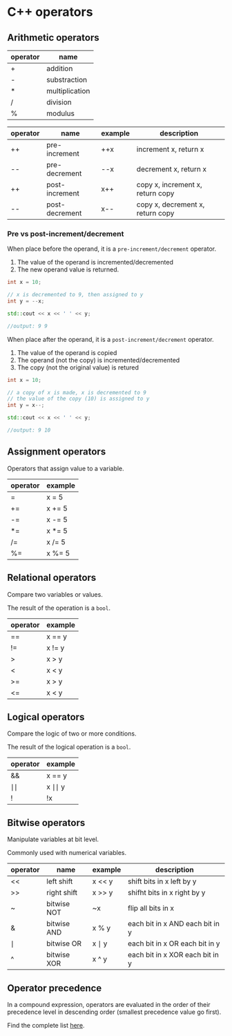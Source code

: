 # C++ operators

## Arithmetic operators

| operator | name           |
|----------|----------------|
| +        | addition       |
| -        | substraction   |
| *        | multiplication |
| /        | division       |
| %        | modulus        |

| operator | name           | example | description                      |
|----------|----------------|---------|----------------------------------|
| ++       | pre-increment  | ++x     | increment x, return x            |
| --       | pre-decrement  | --x     | decrement x, return x            |
| ++       | post-increment | x++     | copy x, increment x, return copy |
| --       | post-decrement | x--     | copy x, decrement x, return copy |


### Pre vs post-increment/decrement

When place before the operand, it is a `pre-increment/decrement` operator.

1. The value of the operand is incremented/decremented
2. The new operand value is returned.


```cpp
int x = 10;

// x is decremented to 9, then assigned to y
int y = --x;

std::cout << x << ' ' << y;

//output: 9 9
```


When place after the operand, it is a `post-increment/decrement` operator.

1. The value of the operand is copied
2. The operand (not the copy) is incremented/decremented
3. The copy (not the original value) is retured


```cpp
int x = 10;

// a copy of x is made, x is decremented to 9
// the value of the copy (10) is assigned to y
int y = x--;

std::cout << x << ' ' << y;

//output: 9 10
```


## Assignment operators

Operators that assign value to a variable.


| operator | example        |
|----------|----------------|
| =        | x = 5          |
| +=       | x += 5         |
| -=       | x -= 5         |
| *=       | x *= 5         |
| /=       | x /= 5         |
| %=       | x %= 5         |

## Relational operators

Compare two variables or values.

The result of the operation is a `bool`.

| operator | example |
|----------|---------|
| ==       | x == y  |
| !=       | x != y  |
| >        | x > y   |
| <        | x < y   |
| >=       | x > y   |
| <=       | x < y   |

## Logical operators

Compare the logic of two or more conditions.

The result of the logical operation is a `bool`.

| operator | example |
|----------|---------|
| &&       | x == y  |
| ∣∣       | x ∣∣ y  |
| !        | !x      |

## Bitwise operators

Manipulate variables at bit level.

Commonly used with numerical variables.

| operator | name        | example | description                     |
|----------|-------------|---------|---------------------------------|
| <<       | left shift  | x << y  | shift bits in x left by y       |
| >>       | right shift | x >> y  | shifht bits in x right by y     |
| ~        | bitwise NOT | ~x      | flip all bits in x              |
| &        | bitwise AND | x % y   | each bit in x AND each bit in y |
| ∣        | bitwise OR  | x ∣ y   | each bit in x OR each bit in y  |
| ^        | bitwise XOR | x ^ y   | each bit in x XOR each bit in y |

## Operator precedence

In a compound expression, operators are evaluated in the order of their precedence level 
in descending order (smallest precedence value go first).

Find the complete list [here](https://en.cppreference.com/w/cpp/language/operator_precedence).
